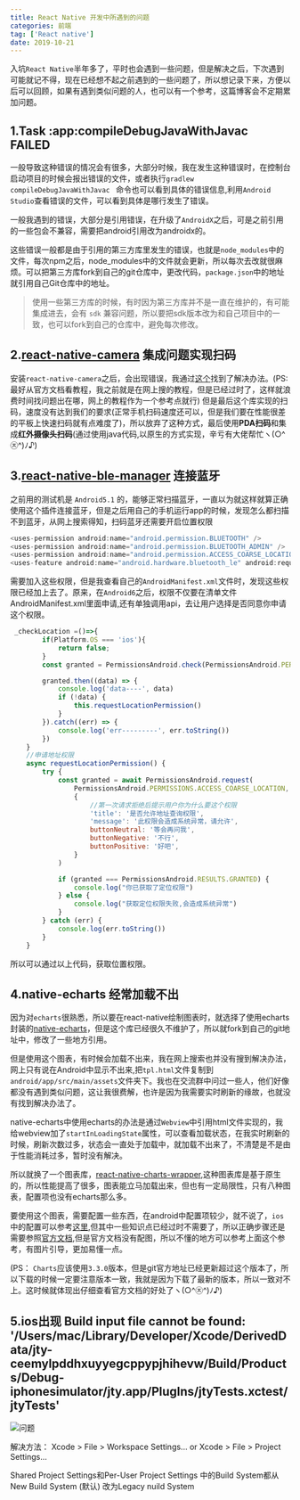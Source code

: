 ```yaml
---
title: React Native 开发中所遇到的问题
categories: 前端
tag: ['React native']
date: 2019-10-21
---
```


入坑`React Native`半年多了，平时也会遇到一些问题，但是解决之后，下次遇到可能就记不得，现在已经想不起之前遇到的一些问题了，所以想记录下来，方便以后可以回顾，如果有遇到类似问题的人，也可以有一个参考，这篇博客会不定期累加问题。


## 1.Task :app:compileDebugJavaWithJavac FAILED

 一般导致这种错误的情况会有很多，大部分时候，我在发生这种错误时，在控制台启动项目的时候会报出错误的文件，或者执行`gradlew compileDebugJavaWithJavac ` 命令也可以看到具体的错误信息,利用`Android Studio`查看错误的文件，可以看到具体是哪行发生了错误。

 一般我遇到的错误，大部分是引用错误，在升级了`AndroidX`之后，可是之前引用的一些包会不兼容，需要把android引用改为androidx的。

 这些错误一般都是由于引用的第三方库里发生的错误，也就是`node_modules`中的文件，每次npm之后，node_modules中的文件就会更新，所以每次去改就很麻烦。可以把第三方库fork到自己的git仓库中，更改代码，`package.json`中的地址就引用自己Git仓库中的地址。
 >使用一些第三方库的时候，有时因为第三方库并不是一直在维护的，有可能集成进去，会有 `sdk` 兼容问题，所以要把sdk版本改为和自己项目中的一致，也可以fork到自己的仓库中，避免每次修改。



## 2.[react-native-camera](https://github.com/react-native-community/react-native-camera) 集成问题实现扫码

安装`react-native-camera`之后，会出现错误，我通过[这个](https://github.com/react-native-community/react-native-camera/issues/2150)找到了解决办法。(PS: 最好从官方文档看教程，我之前就是在网上搜的教程，但是已经过时了，这样就浪费时间找问题出在哪，网上的教程作为一个参考点就行)
但是最后这个库实现的扫码，速度没有达到我们的要求(正常手机扫码速度还可以，但是我们要在性能很差的平板上快速扫码就有点难度了)，所以放弃了这种方式，最后使用**PDA扫码**和集成**红外摄像头扫码**(通过使用java代码,以原生的方式实现，辛亏有大佬帮忙ヽ(○^㉨^)ﾉ♪)


## 3.[react-native-ble-manager](https://github.com/innoveit/react-native-ble-manager#methods) 连接蓝牙

之前用的测试机是 `Android5.1` 的，能够正常扫描蓝牙，一直以为就这样就算正确使用这个插件连接蓝牙，但是之后用自己的手机运行app的时候，发现怎么都扫描不到蓝牙，从网上搜索得知，扫码蓝牙还需要开启位置权限
```js
<uses-permission android:name="android.permission.BLUETOOTH" />
<uses-permission android:name="android.permission.BLUETOOTH_ADMIN" />
<uses-permission android:name="android.permission.ACCESS_COARSE_LOCATION" />
<uses-feature android:name="android.hardware.bluetooth_le" android:required="true"/>
```
需要加入这些权限，但是我查看自己的`AndroidManifest.xml`文件时，发现这些权限已经加上去了。原来，在`Android6`之后，权限不仅要在清单文件AndroidManifest.xml里面申请,还有单独调用api，去让用户选择是否同意你申请这个权限。
```js
 _checkLocation =()=>{
        if(Platform.OS === 'ios'){
            return false;
        }
        const granted = PermissionsAndroid.check(PermissionsAndroid.PERMISSIONS.ACCESS_COARSE_LOCATION)

        granted.then((data) => {
            console.log('data----', data)
            if (!data) {
                this.requestLocationPermission()
            }
        }).catch((err) => {
            console.log('err---------', err.toString())
        })
    }
    //申请地址权限
    async requestLocationPermission() {
        try {
            const granted = await PermissionsAndroid.request(
                PermissionsAndroid.PERMISSIONS.ACCESS_COARSE_LOCATION,
                {
                    //第一次请求拒绝后提示用户你为什么要这个权限
                    'title': '是否允许地址查询权限',
                    'message': '此权限会造成系统异常，请允许',
                    buttonNeutral: '等会再问我',
                    buttonNegative: '不行',
                    buttonPositive: '好吧',
                }
            )

            if (granted === PermissionsAndroid.RESULTS.GRANTED) {
                console.log("你已获取了定位权限")
            } else {
                console.log("获取定位权限失败,会造成系统异常")
            }
        } catch (err) {
            console.log(err.toString())
        }
    }
```
所以可以通过以上代码，获取位置权限。

## 4.native-echarts 经常加载不出
因为对`echarts`很熟悉，所以要在react-native绘制图表时，就选择了使用echarts封装的[native-echarts](https://github.com/somonus/react-native-echarts#readme)，但是这个库已经很久不维护了，所以就fork到自己的git地址中，修改了一些地方引用。

但是使用这个图表，有时候会加载不出来，我在网上搜索也并没有搜到解决办法，网上只有说在Android中显示不出来,把`tpl.html`文件复制到`android/app/src/main/assets`文件夹下。我也在交流群中问过一些人，他们好像都没有遇到类似问题，这让我很费解，也许是因为我需要实时刷新的缘故，也就没有找到解决办法了。

native-echarts中使用echarts的办法是通过`Webview`中引用html文件实现的，我给webview加了`startInLoadingState`属性，可以查看加载状态，在我实时刷新的时候，刷新次数过多，状态会一直处于加载中，就加载不出来了，不清楚是不是由于性能消耗过多，暂时没有解决。

所以就换了一个图表库，[react-native-charts-wrapper](https://github.com/wuxudong/react-native-charts-wrapper),这种图表库是基于原生的，所以性能提高了很多，图表能立马加载出来，但也有一定局限性，只有八种图表，配置项也没有echarts那么多。

要使用这个图表，需要配置一些东西，在android中配置项较少，就不说了，`ios`中的配置可以参考[这里](https://www.jianshu.com/p/432517c5b531),但其中一些知识点已经过时不需要了，所以正确步骤还是需要参照[官方文档](https://github.com/wuxudong/react-native-charts-wrapper/blob/master/installation_guide/README.md),但是官方文档没有配图，所以不懂的地方可以参考上面这个参考，有图片引导，更加易懂一点。

(PS： `Charts`应该使用`3.3.0`版本，但是git官方地址已经更新超过这个版本了，所以下载的时候一定要注意版本一致，我就是因为下载了最新的版本，所以一致对不上。这时候就体现出仔细查看官方文档的好处了ヽ(○^㉨^)ﾉ♪)

## 5.ios出现 Build input file cannot be found: '/Users/mac/Library/Developer/Xcode/DerivedData/jty-ceemylpddhxuyyegcppypjhihevw/Build/Products/Debug-iphonesimulator/jty.app/PlugIns/jtyTests.xctest/jtyTests'

![问题](https://images.cnblogs.com/cnblogs_com/xmxxn/1582464/o_191105074831ios1.jpg "图1")

解决方法：
Xcode > File > Workspace Settings...
or
Xcode > File > Project Settings...


Shared Project Settings和Per-User Project Settings 中的Build System都从New Build System (默认) 改为Legacy nuild System

